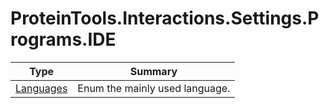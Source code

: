 ﻿
# ProteinTools.Interactions.Settings.Programs.IDE

|Type|Summary|
|----|-------|
|[Languages](./Languages.md)|Enum the mainly used language.|

